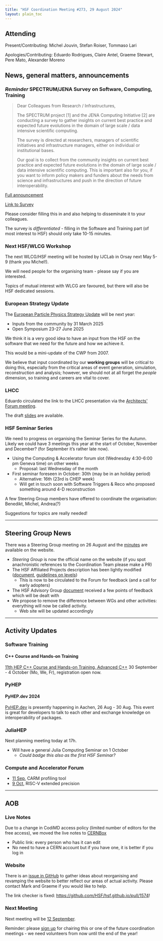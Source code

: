 ```yaml
---
title: "HSF Coordination Meeting #273, 29 August 2024"
layout: plain_toc
---
```


## Attending

Present/Contributing: Michel Jouvin, Stefan Roiser, Tommaso Lari

Apologies/Contributing: Eduardo Rodrigues, Claire Antel, Graeme Stewart, Pere Mato, Alexander Moreno

## News, general matters, announcements

### *Reminder* SPECTRUM/JENA Survey on Software, Computing, Training

> Dear Colleagues from Research / Infrastructures,
>
> The SPECTRUM project [1] and the JENA Computing Initiative [2] are conducting a survey to gather insights on current best practice and expected future evolutions in the domain of large scale / data intensive scientific computing.
>
> The survey is directed at researchers, managers of scientific initiatives and infrastructure managers, either on individual or institutional bases.
>
> Our goal is to collect from the community insights on current best practice and expected future evolutions in the domain of large scale / data intensive scientific computing. This is important also for you, if you want to inform policy makers and funders about the needs from science and infrastructures and push in the direction of future interoperability.

[Full announcement](https://www.spectrumproject.eu/article/spectrumjena-survey-on-the-future-of-scientific-computing)

[Link to Survey](https://ec.europa.eu/eusurvey/runner/SPECTRUM-JENA_Survey1)

Please consider filling this in and also helping to disseminate it to your colleagues.

The survey is *differentiated* - filling in the Software and Training part (of most interest to HSF) should only take 10-15 minutes.

### Next HSF/WLCG Workshop

The next WLCG/HSF meeting will be hosted by IJCLab in Orsay next May 5-9 (thank you Michel!).

We will need people for the organising team - please say if you are interested.

Topics of mutual interest with WLCG are favoured, but there will also be HSF dedicated sessions.

### European Strategy Update

The [European Particle Physics Strategy Update](https://home.cern/news/news/knowledge-sharing/updating-european-strategy-particle-physics) will be next year:

- Inputs from the community by 31 March 2025
- Open Symposium 23-27 June 2025

We think it is a very good idea to have an input from the HSF on the software that we need for the future and how we achieve it.

This would be a mini-update of the CWP from 2007.

We believe that input coordinated by our **working groups** will be critical to doing this, especially from the critical areas of event generation, simulation, reconstruction and analysis; however, we should not at all forget the *people* dimension, so training and careers are vital to cover.

### LHCC

Eduardo circulated the link to the LHCC presentation via the [Architects' Forum meeting](https://indico.cern.ch/event/1354965/).

The draft [slides](https://docs.google.com/presentation/d/1361TObGpuKHpOLXwaubsBNdJBYPG5aV_32eYblKjpvI/edit?usp=sharing) are available.

### HSF Seminar Series

We need to progress on organising the Seminar Series for the Autumn. Likely we could have 3 meetings this year at the start of October, November and December? (for September it’s rather late now).

- Using the Computing & Accelerator forum slot (Wednesday 4:30-6:00 pm Geneva time) on other weeks
    - Proposal: last Wednesday of the month
- First seminar foreseen in October: 30th (may be in an holiday period)
    - Alternative: 16th (23rd is CHEP week)
    - Will get in touch soon with Software Triggers & Reco who proposed something around 4-D reconstruction

A few Steering Group members have offered to coordinate the organisation: Benedikt, Michel, Andrea(?)

Suggestions for topics are really needed!

---

## Steering Group News

There was a Steering Group meeting on 26 August and the [minutes](https://hepsoftwarefoundation.org/organization/2024/08/26/steering.html) are available on the website.

- *Steering Group* is now the official name on the website (if you spot anachronistic references to the Coordination Team please make a PR)
- The HSF Affiliated Projects description has been lightly modified ([document](https://docs.google.com/document/d/1Un1V21LdehQNwkNGeUZOl_GBQ8IdjUpDp5bi9g2YvLg/edit?usp=sharing), [guidelines on levels](https://docs.google.com/document/d/1AiLcqyLA4c1y2Iq-YZyKP7DwN8m2AJb_J44cDuGGAXI/edit))
    - This is now to be circulated to the Forum for feedback (and a call for early adopters)
- The HSF Advisory Group [document](https://docs.google.com/document/d/1L62pleuuME6K9WLl5T4KQaImPP_Qpc8HSym-XBNTKv8/edit?usp=sharing) received a few points of feedback which will be dealt with
- We propose to remove the difference between WGs and other activities: everything will now be called activity.
    - Web site will be updated accordingly

---

## Activity Updates

### Software Training

#### C++ Course and Hands-on Training

[11th HEP C++ Course and Hands-on Training, Advanced C++](https://indico.cern.ch/event/1430163/) 30 September - 4 October (Mo, We, Fr), registration open now.

### PyHEP

#### PyHEP.dev 2024

[PyHEP.dev](https://indico.cern.ch/e/PyHEP2024.dev) is presently happening in Aachen, 26 Aug - 30 Aug.
This event is great for developers to talk to each other and exchange knowledge on interoperability of packages.

### JuliaHEP

Next planning meeting today at 17h.

- Will have a general Julia Computing Seminar on 1 October
    - *Could badge this also as the first HSF Seminar?*

### Compute and Accelerator Forum

- [11 Sep](https://indico.cern.ch/event/1329693/), CARM profiling tool
- [9 Oct](https://indico.cern.ch/event/1329694/), RISC-V extended precision

---

## AOB

### Live Notes

Due to a change in CodiMD access policy (limited number of editors for the free access), we moved the live notes to [CERNBox](https://cernbox.cern.ch/s/vaE9Hbv9ZiuOJOn)

- Public link: every person who has it can edit
- No need to have a CERN account but if you have one, it is better if you log in

### Website

There is an [issue in GitHub](https://github.com/HSF/hsf.github.io/issues/1411) to gather ideas about reorganising and revamping the website to better reflect our areas of actual activity. Please contact Mark and Graeme if you would like to help.

The link checker is fixed: <https://github.com/HSF/hsf.github.io/pull/1574>!

### Next Meeting

Next meeting will be [12 September](https://indico.cern.ch/event/1355756/).

Reminder: please [sign up](https://docs.google.com/spreadsheets/d/1Z1Z4payCpieOLiVFcC6y9j-KCj71u6xX232LHUgIHfI/edit) for chairing this or one of the future coordination meetings - we need volunteers from now until the end of the year!
